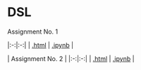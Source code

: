 # DSL


Assignment No. 1


|:-:|:-:|
|
[.html](https://shivashirsath.github.io/DSL/assignment_1.html)
|
[.ipynb](assignment_1.ipynb)
|


| Assignment No. 2 |
|:-:|:-:|
| [.html](https://shivashirsath.github.io/DSL/assignment_2.html) | [.ipynb](assignment_2.ipynb) |
